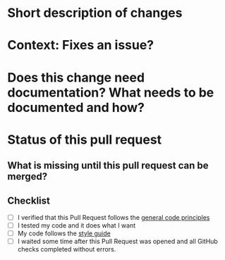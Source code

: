 <!-- Thank you for working on Jamulus and opening a Pull Request! Please fill the following to make maintenance and development process visible -->

# Short description of changes

<!-- A short description of your changes which might go into the change log -->

# Context: Fixes an issue?

<!-- If this fixes an issue, please write Fixes: <issue number here>; if not, please give your PR a context. -->

# Does this change need documentation? What needs to be documented and how?

<!-- Most new features should be documented on the website: https://github.com/jamulussoftware/jamuluswebsite/ If you have a proposal what to document, feel free to open a draft PR on the website repo -->

# Status of this pull request
<!-- This might be edited by maintainers. -->
<!-- Proof of concept (not to be merged soon); Working implementation; ... -->

## What is missing until this pull request can be merged?
<!-- Does it still need more testing; ... -->

## Checklist
- [ ] I verified that this Pull Request follows the [general code principles](https://github.com/jamulussoftware/jamulus/blob/master/CONTRIBUTING.md#jamulus-projectsource-code-general-principles)
- [ ] I tested my code and it does what I want
- [ ] My code follows the [style guide](https://github.com/jamulussoftware/jamulus/blob/master/CONTRIBUTING.md#source-code-consistency) <!-- You can also check if your code passes clang-format -->
- [ ] I waited some time after this Pull Request was opened and all GitHub checks completed without errors. <!-- GitHub doesn't run these checks for new contributors automatically. -->
